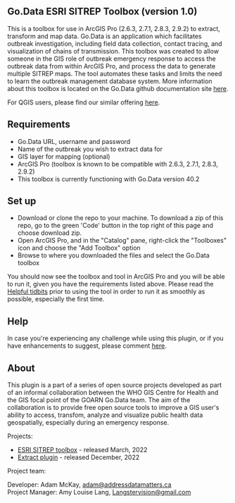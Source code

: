 ## Go.Data ESRI SITREP Toolbox (version 1.0)
This is a toolbox for use in ArcGIS Pro (2.6.3, 2.7.1, 2.8.3, 2.9.2) to extract, transform and map data. Go.Data is an application which facilitates outbreak investigation, including field data collection, contact tracing, and visualization of chains of transmission. This toolbox was created to allow someone in the GIS role of outbreak emergency response to access the outbreak data from within ArcGIS Pro, and process the data to generate multiple SITREP maps. The tool automates these tasks and limits the need to learn the outbreak management database system. More information about this toolbox is located on the Go.Data github documentation site [here](https://worldhealthorganization.github.io/godata/arcgis-pro/).

For QGIS users, please find our similar offering [here](https://github.com/WorldHealthOrganization/godata-extract-qgis-plugin).

## Requirements
- Go.Data URL, username and password
- Name of the outbreak you wish to extract data for
- GIS layer for mapping (optional)
- ArcGIS Pro (toolbox is known to be compatible with 2.6.3, 2.7.1, 2.8.3, 2.9.2)
- This toolbox is currently functioning with Go.Data version 40.2

## Set up 
- Download or clone the repo to your machine. To download a zip of this repo, go to the green 'Code' button in the top right of this page and choose download zip. 
- Open ArcGIS Pro, and in the "Catalog" pane, right-click the "Toolboxes" icon and choose the "Add Toolbox" option
- Browse to where you downloaded the files and select the Go.Data toolbox

You should now see the toolbox and tool in ArcGIS Pro and you will be able to run it, given you have the requirements listed above. Please read the [Helpful tidbits](https://worldhealthorganization.github.io/godata/arcgis-pro/#helpful-tidbits) prior to using the tool in order to run it as smoothly as possible, especially the first time.

## Help
In case you're experiencing any challenge while using this plugin, or if you have enhancements to suggest, please comment [here](https://github.com/WorldHealthOrganization/godata-ESRI-SITREP-toolbox/issues).

## About
This plugin is a part of a series of open source projects developed as part of an informal collaboration between the WHO GIS Centre for Health and the GIS focal point of the GOARN Go.Data team. The aim of the collaboration is to provide free open source tools to improve a GIS user's ability to access, transfom, analyze and visualize public health data geospatially, especially during an emergency response.

Projects:
- [ESRI SITREP toolbox](https://github.com/WorldHealthOrganization/godata-ESRI-SITREP-toolbox) - released March, 2022
- [Extract plugin](https://github.com/WorldHealthOrganization/godata-extract-qgis-plugin) - released December, 2022

Project team:

Developer: Adam McKay, adam@addressdatamatters.ca  
Project Manager: Amy Louise Lang, Langstervision@gmail.com

